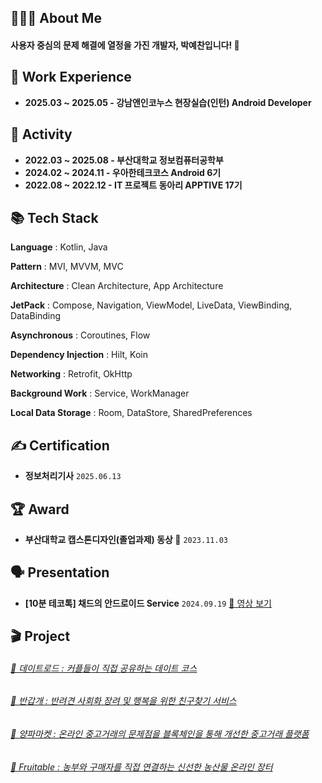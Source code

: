 <h2>🧑🏻‍💻 About Me</h2>

<h4>사용자 중심의 문제 해결에 열정을 가진 개발자, 박예찬입니다! 👋</h4>

<h2>💼 Work Experience</h2>

- **2025.03 ~ 2025.05 - 강남앤인코누스 현장실습(인턴) Android Developer**

<h2>💪 Activity</h2>

- **2022.03 ~ 2025.08 - 부산대학교 정보컴퓨터공학부**
- **2024.02 ~ 2024.11 - 우아한테크코스 Android 6기**
- **2022.08 ~ 2022.12 - IT 프로젝트 동아리 APPTIVE 17기**

<h2>📚 Tech Stack</h2>

**Language**
: Kotlin, Java

**Pattern**
: MVI, MVVM, MVC

**Architecture**
: Clean Architecture, App Architecture

**JetPack**
: Compose, Navigation, ViewModel, LiveData, ViewBinding, DataBinding

**Asynchronous**
: Coroutines, Flow

**Dependency Injection**
: Hilt, Koin

**Networking**
: Retrofit, OkHttp

**Background Work**
: Service, WorkManager

**Local Data Storage**
: Room, DataStore, SharedPreferences

<h2>✍️ Certification</h2>

- **정보처리기사** `2025.06.13`

<h2>🏆 Award</h2>

- **부산대학교 캡스톤디자인(졸업과제) 동상 🥉** `2023.11.03`

<h2>🗣️ Presentation</h2>

- **[10분 테코톡] 채드의 안드로이드 Service** `2024.09.19`
  [🎥 영상 보기](https://www.youtube.com/watch?v=GnQu_KW3suI)

<h2>🎬 Project</h2>

<h6>
    <a href="https://www.notion.so/1e457846cad680f59b1ee440b3c42b73"target="_self">💙 데이트로드 : 커플들이 직접 공유하는 데이트 코스</a>
</h6>
<h6>
    <a href="https://glaze-mustang-7cf.notion.site/15657846cad680828561c41f6a23c772"target="_self">🐶 반갑개 : 반려견 사회화 장려 및 행복을 위한 친구찾기 서비스</a> 
</h6>
<h6>
    <a href="https://glaze-mustang-7cf.notion.site/15657846cad6808c85b9d95908be76ed"target="_self">🧅 양파마켓 : 온라인 중고거래의 문제점을 블록체인을 통해 개선한 중고거래 플랫폼</a> 
</h6>
<h6>
    <a href="https://www.notion.so/Fruitable-15657846cad680f087afcaab5356524d"target="_self">🌱 Fruitable : 농부와 구매자를 직접 연결하는 신선한 농산물 온라인 장터</a> 
</h6>
